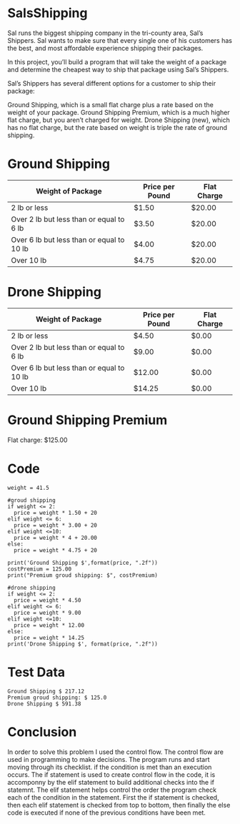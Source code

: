 # SalsShipping
Sal runs the biggest shipping company in the tri-county area, Sal’s Shippers. Sal wants to make sure that every single one of his customers has the best, and most affordable experience shipping their packages.

In this project, you’ll build a program that will take the weight of a package and determine the cheapest way to ship that package using Sal’s Shippers.

Sal’s Shippers has several different options for a customer to ship their package:

Ground Shipping, which is a small flat charge plus a rate based on the weight of your package.
Ground Shipping Premium, which is a much higher flat charge, but you aren’t charged for weight.
Drone Shipping (new), which has no flat charge, but the rate based on weight is triple the rate of ground shipping.


Ground Shipping
=

| Weight of Package | Price per Pound  |Flat Charge  |
| ---------------   | -------------    | -------------|
| 2 lb or less      | $1.50   | $20.00 |
| Over 2 lb but less than or equal to 6 lb	      | $3.50     |$20.00  |
| Over 6 lb but less than or equal to 10 lb	     | $4.00    | $20.00 |
| Over 10 lb    | $4.75    |$20.00  |

Drone Shipping
=

| Weight of Package | Price per Pound |Flat Charge   |
| -------------     | ------------- | -------------|
| 2 lb or less    | $4.50 | $0.00 |
| Over 2 lb but less than or equal to 6 lb     | $9.00 |$0.00  |
| Over 6 lb but less than or equal to 10 lb     | $12.00   | $0.00 |
| Over 10 lb        | $14.25    |$0.00 |



Ground Shipping Premium
=
Flat charge: $125.00


Code
=
```
weight = 41.5

#groud shipping
if weight <= 2:
  price = weight * 1.50 + 20
elif weight <= 6:
  price = weight * 3.00 + 20
elif weight <=10:
  price = weight * 4 + 20.00
else:
  price = weight * 4.75 + 20 

print('Ground Shipping $',format(price, ".2f"))
costPremium = 125.00
print("Premium groud shipping: $", costPremium)

#drone shipping
if weight <= 2:
  price = weight * 4.50 
elif weight <= 6:
  price = weight * 9.00 
elif weight <=10:
  price = weight * 12.00 
else:
  price = weight * 14.25
print('Drone Shipping $', format(price, ".2f"))
```

Test Data 
=
```
Ground Shipping $ 217.12
Premium groud shipping: $ 125.0
Drone Shipping $ 591.38
```

Conclusion 
= 

In order to solve this problem I used the control flow. The control flow are used in programming to make decisions. The program runs and start moving through its checklist. if the condition is met than an execution occurs. The if statement is used to create control flow in the code, it is accomponny by the elif statement to build additional checks into the if statemnt. The elif statement helps control the order the program check each of the condition in the statement. First the if statement is checked, then each elif statement is checked from top to bottom, then finally the else code is executed if none of the previous conditions have been met.
